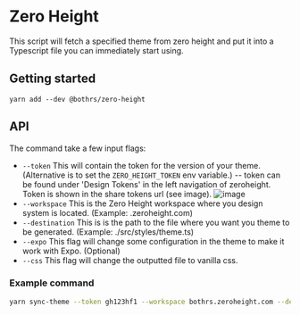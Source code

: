 # Zero Height

This script will fetch a specified theme from zero height and put it into a Typescript file you can immediately start using.

## Getting started

`yarn add --dev @bothrs/zero-height`

## API

The command take a few input flags:

- `--token` This will contain the token for the version of your theme. (Alternative is to set the `ZERO_HEIGHT_TOKEN` env variable.)
-- token can be found under 'Design Tokens' in the left navigation of zeroheight. Token is shown in the share tokens url (see image).
![image](https://user-images.githubusercontent.com/36623223/142460014-7e974e02-0f60-4bab-a1df-3c1a31345545.png)
- `--workspace` This is the Zero Height workspace where you design system is located. (Example: <workspace>.zeroheight.com)
- `--destination` This is is the path to the file where you want you theme to be generated. (Example: ./src/styles/theme.ts)
- `--expo` This flag will change some configuration in the theme to make it work with Expo. (Optional)
- `--css` This flag will change the outputted file to vanilla css.

### Example command

```bash
yarn sync-theme --token gh123hf1 --workspace bothrs.zeroheight.com --destination ./src/styles/theme.ts
```
